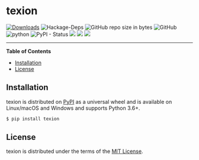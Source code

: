 # texion

[![Downloads](https://pepy.tech/badge/texion)](https://pepy.tech/project/texion)
![Hackage-Deps](https://img.shields.io/hackage-deps/v/lens.svg?style=flat)
![GitHub repo size in bytes](https://img.shields.io/github/repo-size/badges/shields.svg)
![GitHub](https://img.shields.io/github/license/mashape/apistatus.svg)
![python](https://img.shields.io/badge/python-3.6%2B-brightgreen.svg)
![PyPI - Status](https://img.shields.io/pypi/status/texion.svg)
<img src="https://img.shields.io/badge/stars-2-brightgreen.svg?style=flat"/>
<img src="https://img.shields.io/badge/forks-1-brightgreen.svg?style=flat"/>
<img src="https://img.shields.io/badge/contributions-welcome-brightgreen.svg?style=flat">

-----

**Table of Contents**

* [Installation](#installation)
* [License](#license)

## Installation

texion is distributed on [PyPI](https://pypi.org) as a universal
wheel and is available on Linux/macOS and Windows and supports
Python 3.6+.

```bash
$ pip install texion
```

## License

texion is distributed under the terms of the
[MIT License](https://choosealicense.com/licenses/mit).
